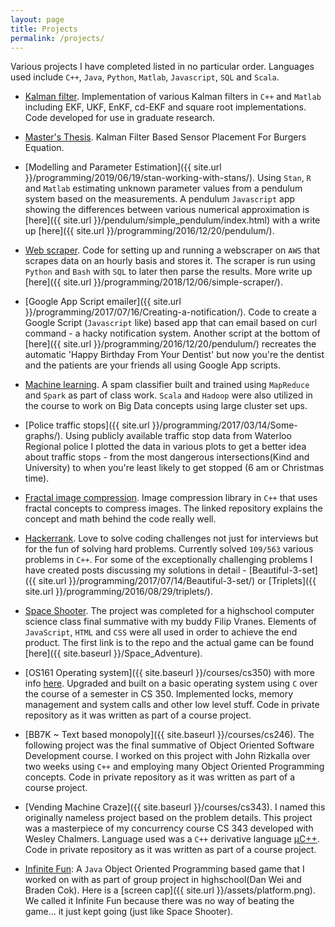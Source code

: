 ```yaml
---
layout: page
title: Projects
permalink: /projects/
---
```


Various projects I have completed listed in no particular order. Languages used include `C++`, `Java`, `Python`, `Matlab`, `Javascript`, `SQL` and `Scala`.

 - [Kalman filter](https://github.com/mannyray/KalmanFilter). Implementation of various Kalman filters in `C++` and `Matlab` including EKF, UKF, EnKF, cd-EKF and square root implementations. Code developed for use in graduate research. 
 
 - [Master's Thesis](https://uwspace.uwaterloo.ca/handle/10012/14740). Kalman Filter Based Sensor Placement For Burgers Equation.
 
 - [Modelling and Parameter Estimation]({{ site.url }}/programming/2019/06/19/stan-working-with-stans/). Using `Stan`, `R` and `Matlab` estimating unknown parameter values from a pendulum system based on the measurements. A pendulum `Javascript` app showing the differences between various numerical approximation is [here]({{ site.url }}/pendulum/simple_pendulum/index.html) with a write up [here]({{ site.url }}/programming/2016/12/20/pendulum/).
 
 - [Web scraper](https://github.com/mannyray/automaticWebScraper). Code for setting up and running a webscraper on `AWS` that scrapes data on an hourly basis and stores it. The scraper is run using `Python` and `Bash` with `SQL` to later then parse the results. More write up [here]({{ site.url }}/programming/2018/12/06/simple-scraper/).
 
 - [Google App Script emailer]({{ site.url }}/programming/2017/07/16/Creating-a-notification/). Code to create a Google Script (`Javascript` like) based app that can email based on curl command - a hacky notification system. Another script at the bottom of [here]({{ site.url }}/programming/2016/12/20/pendulum/) recreates the automatic 'Happy Birthday From Your Dentist' but now you're the dentist and the patients are your friends all using Google App scripts. 
 
 - [Machine learning](https://lintool.github.io/bigdata-2017w/assignment6.html). A spam classifier built and trained using `MapReduce` and `Spark` as part of class work. `Scala` and `Hadoop` were also utilized in the course to work on Big Data concepts using large cluster set ups.
 
 - [Police traffic stops]({{ site.url }}/programming/2017/03/14/Some-graphs/). Using publicly available traffic stop data from Waterloo Regional police I plotted the data in various plots to get a better idea about traffic stops - from the most dangerous intersections(Kind and University) to when you're least likely to get stopped (6 am or Christmas time).
 
  - [Fractal image compression](https://github.com/mannyray/fractalMapping). Image compression library in `C++` that uses fractal concepts to compress images. The linked repository explains the concept and math behind the code really well.
 
 - [Hackerrank](https://www.hackerrank.com/mannyray). Love to solve coding challenges not just for interviews but for the fun of solving hard problems. Currently solved  `109/563` various problems in `C++`. For some of the exceptionally challenging problems I have created posts discussing my solutions in detail - [Beautiful-3-set]({{ site.url }}/programming/2017/07/14/Beautiful-3-set/) or [Triplets]({{ site.url }}/programming/2016/08/29/triplets/).

- [Space Shooter](https://github.com/fvranes/Space_Adventure). The project was completed for a highschool computer science class final summative with my buddy Filip Vranes. Elements of `JavaScript`, `HTML` and `CSS` were all used in order to achieve the end product. The first link is to the repo and the actual game can be found [here]({{ site.baseurl }}/Space_Adventure).

 - [OS161 Operating system]({{ site.baseurl }}/courses/cs350) with more info [here](http://os161.eecs.harvard.edu/). Upgraded and built on a basic operating system using `C` over the course of a semester in CS 350. Implemented locks, memory management and system calls and other low level stuff. Code in private repository as it was written as part of a course project.

- [BB7K ~ Text based monopoly]({{ site.baseurl }}/courses/cs246). The following project was the final summative of Object Oriented Software Development course. I worked on this project with John Rizkalla over two weeks using `C++` and employing many Object Oriented Programming concepts. Code in private repository as it was written as part of a course project.

- [Vending Machine Craze]({{ site.baseurl }}/courses/cs343). I named this originally nameless project based on the problem details. This project was a masterpiece of my concurrency course CS 343 developed with Wesley Chalmers. Language used was a `C++` derivative language [μC++](https://www.student.cs.uwaterloo.ca/~cs343/codeExamples.shtml#ucpp).  Code in private repository as it was written as part of a course project.

 - [Infinite Fun](https://github.com/mannyray/InfiniteFun): A `Java` Object Oriented Programming based game that I worked on with as part of group project in highschool(Dan Wei and Braden Cok). Here is a [screen cap]({{ site.url }}/assets/platform.png). We called it Infinite Fun because there was no way of beating the game... it just kept going (just like Space Shooter).
